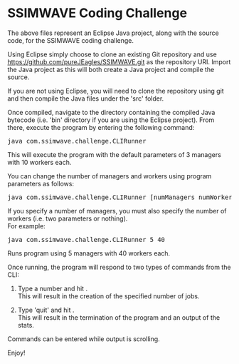 # SSIMWAVE Coding Challenge

The above files represent an Eclipse Java project, along with the source code, for the SSIMWAVE coding challenge.

Using Eclipse simply choose to clone an existing Git repository and use https://github.com/pureJEagles/SSIMWAVE.git as the repository URI.
Import the Java project as this will both create a Java project and compile the source.

If you are not using Eclipse, you will need to clone the repository using git and then compile the Java files under the 'src' folder.

Once compiled, navigate to the directory containing the compiled Java bytecode (i.e. 'bin' directory if you are using the Eclipse project).
From there, execute the program by entering the following command:

<pre>java com.ssimwave.challenge.CLIRunner</pre>

This will execute the program with the default parameters of 3 managers with 10 workers each.

You can change the number of managers and workers using program parameters as follows:

<pre>java com.ssimwave.challenge.CLIRunner [numManagers numWorkersPerManager]</pre>
If you specify a number of managers, you must also specify the number of workers (i.e. two parameters or nothing).<br>
For example:<br>
 
<pre>java com.ssimwave.challenge.CLIRunner 5 40</pre>
Runs program using 5 managers with 40 workers each.

Once running, the program will respond to two types of commands from the CLI:

1.  Type a number and hit <Enter>.<br>
    This will result in the creation of the specified number of jobs.
    
2.  Type 'quit' and hit <Enter>.<br>
    This will result in the termination of the program and an output of the stats.
    
Commands can be entered while output is scrolling.

Enjoy!